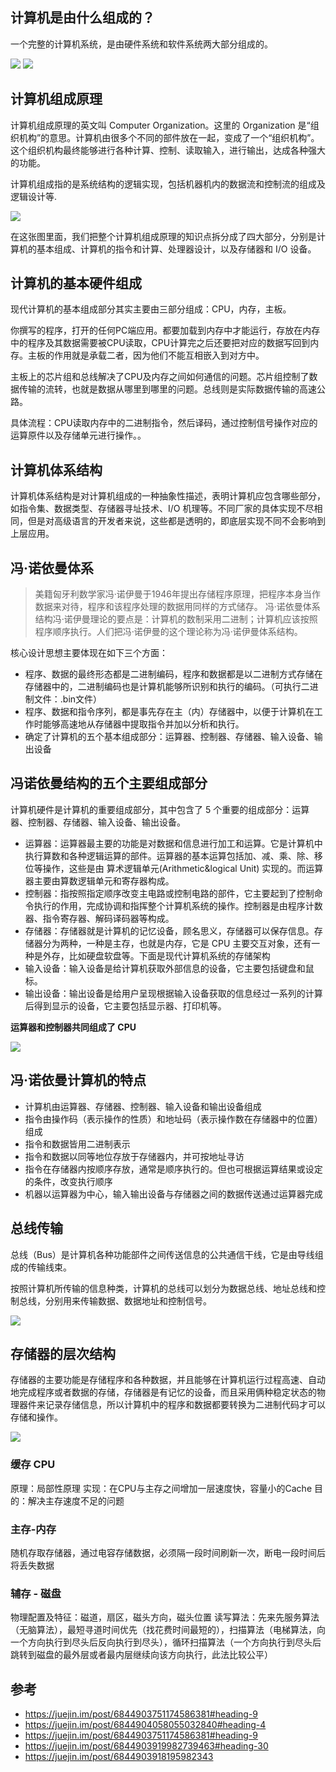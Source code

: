 ## 计算机是由什么组成的？

一个完整的计算机系统，是由硬件系统和软件系统两大部分组成的。

<img src="./img/计算机组成.png" />
<img src="./img/计算机整体架构.png" />


## 计算机组成原理

计算机组成原理的英文叫 Computer Organization。这里的 Organization 是“组织机构”的意思。计算机由很多个不同的部件放在一起，变成了一个“组织机构”。这个组织机构最终能够进行各种计算、控制、读取输入，进行输出，达成各种强大的功能。

计算机组成指的是系统结构的逻辑实现，包括机器机内的数据流和控制流的组成及逻辑设计等.

<img src="./img/计算机组成原理.jpg" />

在这张图里面，我们把整个计算机组成原理的知识点拆分成了四大部分，分别是计算机的基本组成、计算机的指令和计算、处理器设计，以及存储器和 I/O 设备。

## 计算机的基本硬件组成

现代计算机的基本组成部分其实主要由三部分组成：CPU，内存，主板。

你撰写的程序，打开的任何PC端应用。都要加载到内存中才能运行，存放在内存中的程序及其数据需要被CPU读取，CPU计算完之后还要把对应的数据写回到内存。主板的作用就是承载二者，因为他们不能互相嵌入到对方中。

主板上的芯片组和总线解决了CPU及内存之间如何通信的问题。芯片组控制了数据传输的流转，也就是数据从哪里到哪里的问题。总线则是实际数据传输的高速公路。

具体流程：CPU读取内存中的二进制指令，然后译码，通过控制信号操作对应的运算原件以及存储单元进行操作。。

## 计算机体系结构

计算机体系结构是对计算机组成的一种抽象性描述，表明计算机应包含哪些部分，如指令集、数据类型、存储器寻址技术、I/O 机理等。不同厂家的具体实现不尽相同，但是对高级语言的开发者来说，这些都是透明的，即底层实现不同不会影响到上层应用。

## 冯·诺依曼体系
>美籍匈牙利数学家冯·诺伊曼于1946年提出存储程序原理，把程序本身当作数据来对待，程序和该程序处理的数据用同样的方式储存。 冯·诺依曼体系结构冯·诺伊曼理论的要点是：计算机的数制采用二进制；计算机应该按照程序顺序执行。人们把冯·诺伊曼的这个理论称为冯·诺伊曼体系结构。

核心设计思想主要体现在如下三个方面：

- 程序、数据的最终形态都是二进制编码，程序和数据都是以二进制方式存储在存储器中的，二进制编码也是计算机能够所识别和执行的编码。（可执行二进制文件：.bin文件）
- 程序、数据和指令序列，都是事先存在主（内）存储器中，以便于计算机在工作时能够高速地从存储器中提取指令并加以分析和执行。
- 确定了计算机的五个基本组成部分：运算器、控制器、存储器、输入设备、输出设备

## 冯诺依曼结构的五个主要组成部分

计算机硬件是计算机的重要组成部分，其中包含了 5 个重要的组成部分：运算器、控制器、存储器、输入设备、输出设备。

- 运算器：运算器最主要的功能是对数据和信息进行加工和运算。它是计算机中执行算数和各种逻辑运算的部件。运算器的基本运算包括加、减、乘、除、移位等操作，这些是由 算术逻辑单元(Arithmetic&logical Unit) 实现的。而运算器主要由算数逻辑单元和寄存器构成。
- 控制器：指按照指定顺序改变主电路或控制电路的部件，它主要起到了控制命令执行的作用，完成协调和指挥整个计算机系统的操作。控制器是由程序计数器、指令寄存器、解码译码器等构成。
- 存储器：存储器就是计算机的记忆设备，顾名思义，存储器可以保存信息。存储器分为两种，一种是主存，也就是内存，它是 CPU 主要交互对象，还有一种是外存，比如硬盘软盘等。下面是现代计算机系统的存储架构
- 输入设备：输入设备是给计算机获取外部信息的设备，它主要包括键盘和鼠标。
- 输出设备：输出设备是给用户呈现根据输入设备获取的信息经过一系列的计算后得到显示的设备，它主要包括显示器、打印机等。

**运算器和控制器共同组成了 CPU**

<img src="./img/计算机硬件冯洛伊曼体系.png" />

## 冯·诺依曼计算机的特点

- 计算机由运算器、存储器、控制器、输入设备和输出设备组成
- 指令由操作码（表示操作的性质）和地址码（表示操作数在存储器中的位置）组成
- 指令和数据皆用二进制表示
- 指令和数据以同等地位存放于存储器内，并可按地址寻访
- 指令在存储器内按顺序存放，通常是顺序执行的。但也可根据运算结果或设定的条件，改变执行顺序
- 机器以运算器为中心，输入输出设备与存储器之间的数据传送通过运算器完成

## 总线传输
总线（Bus）是计算机各种功能部件之间传送信息的公共通信干线，它是由导线组成的传输线束。

按照计算机所传输的信息种类，计算机的总线可以划分为数据总线、地址总线和控制总线，分别用来传输数据、数据地址和控制信号。



<img src="./img/总线.png" />

## 存储器的层次结构

存储器的主要功能是存储程序和各种数据，并且能够在计算机运行过程高速、自动地完成程序或者数据的存储，存储器是有记忆的设备，而且采用俩种稳定状态的物理器件来记录存储信息，所以计算机中的程序和数据都要转换为二进制代码才可以存储和操作。

<img src="./img/存储结构.png" />

### 缓存 CPU

原理：局部性原理
实现：在CPU与主存之间增加一层速度快，容量小的Cache
目的：解决主存速度不足的问题

### 主存-内存

随机存取存储器，通过电容存储数据，必须隔一段时间刷新一次，断电一段时间后将丢失数据

### 辅存 - 磁盘
物理配置及特征：磁道，扇区，磁头方向，磁头位置
读写算法：先来先服务算法（无脑算法），最短寻道时间优先（找花费时间最短的），扫描算法（电梯算法，向一个方向执行到尽头后反向执行到尽头），循环扫描算法（一个方向执行到尽头后跳转到磁盘的最外层或者最内层继续向该方向执行，此法比较公平）

## 参考

- https://juejin.im/post/6844903751174586381#heading-9
- https://juejin.im/post/6844904058055032840#heading-4
- https://juejin.im/post/6844903751174586381#heading-9
- https://juejin.im/post/6844903919982739463#heading-30
- https://juejin.im/post/6844903918195982343